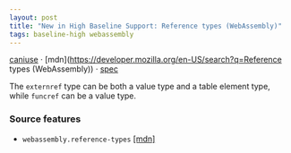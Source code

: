 ```yaml
---
layout: post
title: "New in High Baseline Support: Reference types (WebAssembly)"
tags: baseline-high webassembly
---
```


[caniuse](https://caniuse.com/?search=wasm-reference-types) · [mdn](https://developer.mozilla.org/en-US/search?q=Reference types (WebAssembly)) · [spec](https://github.com/WebAssembly/spec/blob/main/proposals/reference-types/Overview.md)

The `externref` type can be both a value type and a table element type, while `funcref` can be a value type.

### Source features

- ``webassembly.reference-types`` [[mdn]](https://developer.mozilla.org/en-US/search?q=webassembly.reference-types)
